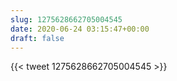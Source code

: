 ```yaml
---
slug: 1275628662705004545
date: 2020-06-24 03:15:47+00:00
draft: false
---
```


{{< tweet 1275628662705004545 >}}

